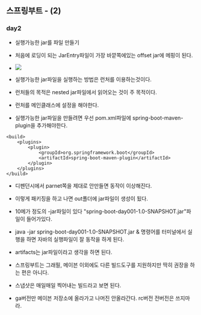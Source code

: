 ## 스프링부트 - (2)

### day2

- 실행가능한 jar를 파일 만들기
- 처음에 로딩이 되는 JarEntry파일이 가장 바깥쪽에있는 offset jar에 메핑이 된다.
- ![](https://github.com/jaeyeon93/jaeyeon93.github.io/blob/master/images/springboot-day2-jar.png?raw=true)

- 실행가능한 jar파일을 실행하는 방법은 런처를 이용하는것이다.
- 런처들의 목적은 nested jar파일에서 읽어오는 것이 주 목적이다.
- 런처를 메인클래스에 설정을 해야한다.
- 실행가능한 jar파일을 만들려면 우선 pom.xml파일에 spring-boot-maven-plugin을 추가해야한다.

```
<build>
	<plugins>
		<plugin>
			<groupId>org.springframework.boot</groupId>
			<artifactId>spring-boot-maven-plugin</artifactId>
		</plugin>
	</plugins>
</build>
```
- 디펜던시에서 parnet쪽을 제대로 안만들면 동작이 이상해진다.
- 이렇게 패키징을 하고 나면 out폴더에 jar파일이 생성이 됬다.
- 10메가 정도의 -jar파일이 있다 "spring-boot-day001-1.0-SNAPSHOT.jar"파일이 들어가있다.

- java -jar spring-boot-day001-1.0-SNAPSHOT.jar & 명령어를 터미널에서 실행을 하면 자바의 실행파일이 잘 동작을 하게 된다.
- artifacts는 jar파일이라고 생각을 하면 된다.
- 스프링부트는 그래필, 메이븐 이외에도 다른 빌드도구를 지원하지만 딱히 권장을 하는 편은 아니다.
- 스냅샷은 매일매일 찍어내는 빌드라고 보면 된다.
-  ga버전만 메이븐 저장소에 올라가고 나머진 안올라간다. rc버전 전버전은 쓰지마라.
